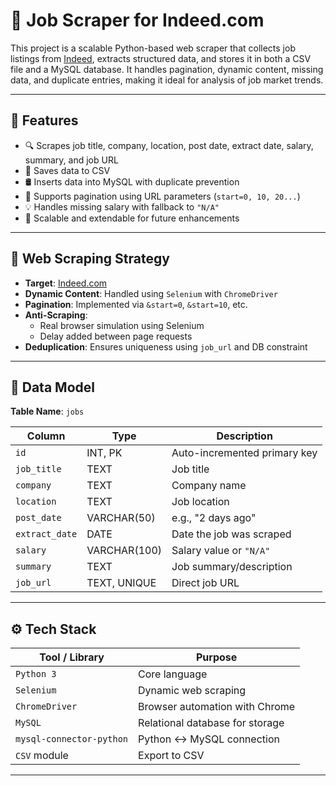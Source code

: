 # 💼 Job Scraper for Indeed.com

This project is a scalable Python-based web scraper that collects job listings from [Indeed](https://www.indeed.com), extracts structured data, and stores it in both a CSV file and a MySQL database. It handles pagination, dynamic content, missing data, and duplicate entries, making it ideal for analysis of job market trends.

---

## 📌 Features

- 🔍 Scrapes job title, company, location, post date, extract date, salary, summary, and job URL
- 📄 Saves data to CSV
- 🛢️ Inserts data into MySQL with duplicate prevention
- 🔁 Supports pagination using URL parameters (`start=0, 10, 20...`)
- 💡 Handles missing salary with fallback to `"N/A"`
- 🚀 Scalable and extendable for future enhancements

---

## 🧠 Web Scraping Strategy

- **Target**: [Indeed.com](https://www.indeed.com)
- **Dynamic Content**: Handled using `Selenium` with `ChromeDriver`
- **Pagination**: Implemented via `&start=0`, `&start=10`, etc.
- **Anti-Scraping**:
  - Real browser simulation using Selenium
  - Delay added between page requests
- **Deduplication**: Ensures uniqueness using `job_url` and DB constraint

---

## 🧱 Data Model

**Table Name**: `jobs`

| Column         | Type         | Description                       |
|----------------|--------------|-----------------------------------|
| `id`           | INT, PK      | Auto-incremented primary key      |
| `job_title`    | TEXT         | Job title                         |
| `company`      | TEXT         | Company name                      |
| `location`     | TEXT         | Job location                      |
| `post_date`    | VARCHAR(50)  | e.g., "2 days ago"                |
| `extract_date` | DATE         | Date the job was scraped          |
| `salary`       | VARCHAR(100) | Salary value or `"N/A"`           |
| `summary`      | TEXT         | Job summary/description           |
| `job_url`      | TEXT, UNIQUE | Direct job URL                    |

---

## ⚙️ Tech Stack

| Tool / Library             | Purpose                             |
|----------------------------|-------------------------------------|
| `Python 3`                 | Core language                       |
| `Selenium`                 | Dynamic web scraping                |
| `ChromeDriver`             | Browser automation with Chrome      |
| `MySQL`                    | Relational database for storage     |
| `mysql-connector-python`   | Python ↔ MySQL connection           |
| `CSV` module               | Export to CSV                       |

---


